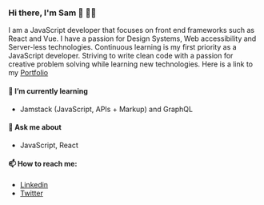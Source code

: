 ### Hi there, I'm Sam 👋 👨‍💻
 I am a JavaScript developer that focuses on front end frameworks such as React and Vue. I have a passion for Design Systems, Web accessibility and Server-less technologies.  Continuous learning is my first priority as a JavaScript developer. Striving to write clean code with a passion for creative problem solving while learning new technologies. Here is a link to my [Portfolio](https://samkach.netlify.app/)
 
#### 🌱 I’m currently learning
- Jamstack (JavaScript, APIs + Markup) and GraphQL
#### 💬 Ask me about
- JavaScript, React 
#### 📫 How to reach me:
- [Linkedin](https://www.linkedin.com/in/samuel-moyi/)
- [Twitter](https://twitter.com/iam_awsam)
